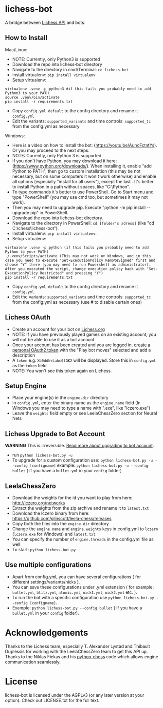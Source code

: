 # lichess-bot
A bridge between [Lichess API](https://lichess.org/api#tag/Chess-Bot) and bots.


## How to Install
Mac/Linux:
- NOTE: Currently, only Python3 is supported
- Download the repo into lichess-bot directory
- Navigate to the directory in cmd/Terminal: `cd lichess-bot`
- Install virtualenv: `pip install virtualenv`
- Setup virtualenv:
```
virtualenv .venv -p python3 #if this fails you probably need to add Python3 to your PATH
source .venv/bin/activate
pip install -r requirements.txt
```
- Copy `config.yml.default` to the config directory and rename it `config.yml`
- Edit the variants: `supported_variants` and time controls: `supported_tc` from the config.yml as necessary

Windows:
- Here is a video on how to install the bot: (https://youtu.be/AuncFctntYs). Or you may proceed to the next steps.
- NOTE: Currently, only Python 3 is supported.
- If you don't have Python, you may download it here: (https://www.python.org/downloads/). When installing it, enable "add Python to PATH", then go to custom installation (this may be not necessary, but on some computers it won't work otherwise) and enable all options (especially "install for all users"), except the last . It's better to install Python in a path without spaces, like "C:\Python\".
- To type commands it's better to use PowerShell. Go to Start menu and type "PowerShell" (you may use cmd too, but sometimes it may not work).
- Then you may need to upgrade pip. Execute "python -m pip install --upgrade pip" in PowerShell.
- Download the repo into lichess-bot directory.
- Navigate to the directory in PowerShell: `cd [folder's adress]` (like "cd C:\chess\lichess-bot").
- Install virtualenv: `pip install virtualenv`.
- Setup virtualenv:
```
virtualenv .venv -p python (if this fails you probably need to add Python to your PATH)
./.venv/Scripts/activate (This may not work on Windows, and in this case you need to execute "Set-ExecutionPolicy RemoteSigned" first and choose "Y" there [you may need to run Powershell as administrator]. After you executed the script, change execution policy back with "Set-ExecutionPolicy Restricted" and pressing "Y")
pip install -r requirements.txt
```
- Copy `config.yml.default` to the config directory and rename it `config.yml`
- Edit the variants: `supported_variants` and time controls: `supported_tc` from the config.yml as necessary (use # to disable certain ones)


## Lichess OAuth
- Create an account for your bot on [Lichess.org](https://lichess.org/signup)
- NOTE: If you have previously played games on an existing account, you will not be able to use it as a bot account
- Once your account has been created and you are logged in, [create a personal OAuth2 token](https://lichess.org/account/oauth/token) with the "Play bot moves" selected and add a description
- A `token` e.g. `Xb0ddNrLabc0lGK2` will be displayed. Store this in `config.yml` as the `token` field
- NOTE: You won't see this token again on Lichess.


## Setup Engine
- Place your engine(s) in the `engine.dir` directory
- In `config.yml`, enter the binary name as the `engine.name` field (In Windows you may need to type a name with ".exe", like "lczero.exe")
- Leave the `weights` field empty or see LeelaChessZero section for Neural Nets


## Lichess Upgrade to Bot Account
**WARNING** This is irreversible. [Read more about upgrading to bot account](https://lichess.org/api#operation/botAccountUpgrade).
- run `python lichess-bot.py -u`
- To upgrade for a custom configuration use:
    `python lichess-bot.py -u --config [configname]`
  example:
    `python lichess-bot.py -u --config bullet` ( if you have a `bullet.yml` in your `config` folder)


## LeelaChessZero
- Download the weights for the id you want to play from here: http://lczero.org/networks
- Extract the weights from the zip archive and rename it to `latest.txt`
- Download the lczero binary from here: https://github.com/glinscott/leela-chess/releases
- Copy both the files into the `engine.dir` directory
- Change the `engine.name` and `engine.weights` keys in config.yml to `lczero` (`lczero.exe` for Windows)  and `latest.txt`
- You can specify the number of `engine.threads` in the config.yml file as well
- To start: `python lichess-bot.py`

## Use multiple configurations

- Apart from config.yml, you can have several configurations ( for different settings/variants/nicks ).
- You can save these configurations under .yml extension ( for example: `bullet.yml`, `blitz.yml`, `atomic.yml`, `nick1.yml`, `nick2.yml` etc. ).
- To run the bot with a specific configuration use `python lichess-bot.py --config [configname]`.
- Example: `python lichess-bot.py --config bullet` ( if you have a `bullet.yml` in your `config` folder).

# Acknowledgements
Thanks to the Lichess team, especially T. Alexander Lystad and Thibault Duplessis for working with the LeelaChessZero
team to get this API up. Thanks to the Niklas Fiekas and his [python-chess](https://github.com/niklasf/python-chess) code which allows engine communication seamlessly.

# License
lichess-bot is licensed under the AGPLv3 (or any later version at your option). Check out LICENSE.txt for the full text.
